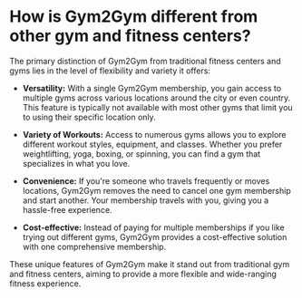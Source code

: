 # How is Gym2Gym different from other gym and fitness centers?

The primary distinction of Gym2Gym from traditional fitness centers and gyms lies in the level of flexibility and variety it offers:

- **Versatility:** With a single Gym2Gym membership, you gain access to multiple gyms across various locations around the city or even country. This feature is typically not available with most other gyms that limit you to using their specific location only.

- **Variety of Workouts:** Access to numerous gyms allows you to explore different workout styles, equipment, and classes. Whether you prefer weightlifting, yoga, boxing, or spinning, you can find a gym that specializes in what you love.

- **Convenience:** If you're someone who travels frequently or moves locations, Gym2Gym removes the need to cancel one gym membership and start another. Your membership travels with you, giving you a hassle-free experience.

- **Cost-effective:** Instead of paying for multiple memberships if you like trying out different gyms, Gym2Gym provides a cost-effective solution with one comprehensive membership.

These unique features of Gym2Gym make it stand out from traditional gym and fitness centers, aiming to provide a more flexible and wide-ranging fitness experience.
